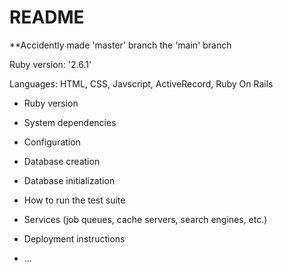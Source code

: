 # README

**Accidently made 'master' branch the 'main' branch

Ruby version: '2.6.1' 

Languages: HTML, CSS, Javscript, ActiveRecord, Ruby On Rails

* Ruby version

* System dependencies

* Configuration

* Database creation

* Database initialization

* How to run the test suite

* Services (job queues, cache servers, search engines, etc.)

* Deployment instructions

* ...
